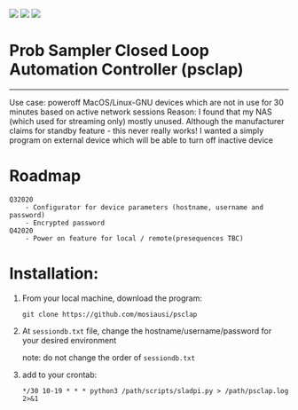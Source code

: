 ![](https://img.shields.io/badge/build-development-orange) ![](https://img.shields.io/badge/python-3.7|3.8-blue) ![](https://img.shields.io/badge/license-nayman-yellowgreen)

# Prob Sampler Closed Loop Automation Controller (psclap)
---------------------------------------------------------
Use case: poweroff MacOS/Linux-GNU devices which are not in use for 30 minutes based on active network sessions
Reason: I found that my NAS (which used for streaming only) mostly unused. 
Although the manufacturer claims for standby feature - this never really works!
I wanted a simply program on external device which will be able to turn off inactive device

# Roadmap
    Q32020
        - Configurator for device parameters (hostname, username and password)
        - Encrypted password
    Q42020
        - Power on feature for local / remote(presequences TBC)

# Installation:
1. From your local machine, download the program: 

    ```git clone https://github.com/mosiausi/psclap```
2. At ```sessiondb.txt``` file, change the hostname/username/password for your desired environment

    note: do not change the order of ```sessiondb.txt```
3. add to your crontab:

    ```*/30 10-19 * * * python3 /path/scripts/sladpi.py > /path/psclap.log 2>&1```
